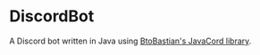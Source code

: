 # DiscordBot
A Discord bot written in Java using [BtoBastian's JavaCord library](https://github.com/BtoBastian/Javacord).
